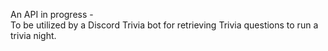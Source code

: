 An API in progress - <br>
To be utilized by a Discord Trivia bot for retrieving Trivia questions to run a trivia night.